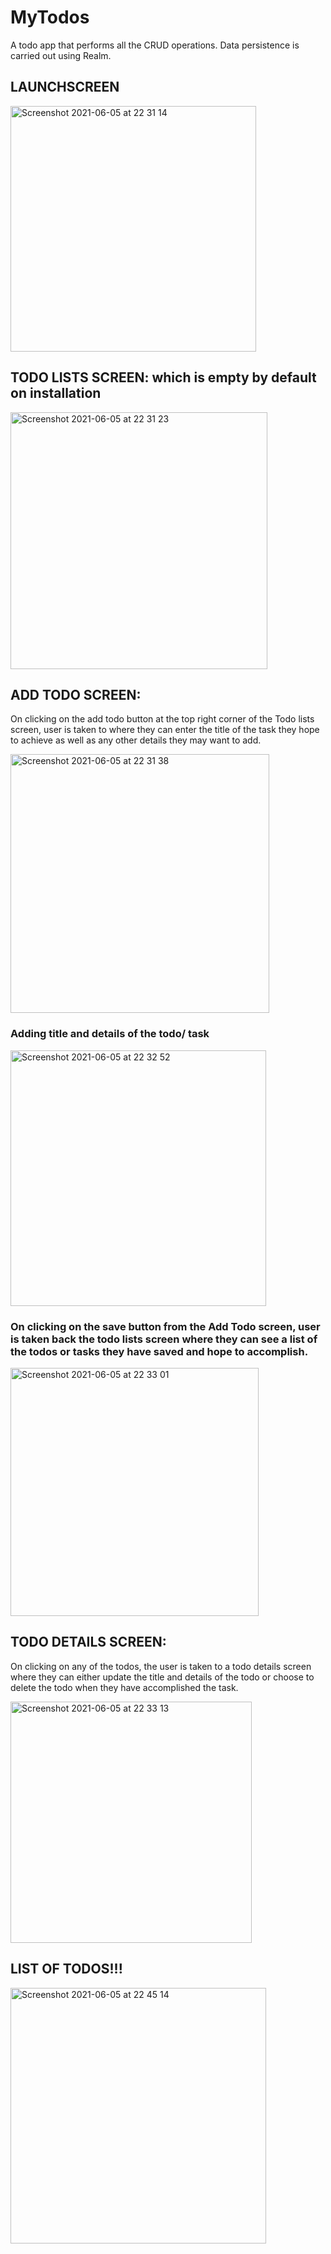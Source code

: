 # MyTodos
A todo app that performs all the CRUD operations. Data persistence is carried out using Realm.


## LAUNCHSCREEN 
<img width="393" alt="Screenshot 2021-06-05 at 22 31 14" src="https://user-images.githubusercontent.com/69020285/120906030-18c14480-c64e-11eb-8591-44f8668a9bad.png">


## TODO LISTS SCREEN: which is empty by default on installation
<img width="411" alt="Screenshot 2021-06-05 at 22 31 23" src="https://user-images.githubusercontent.com/69020285/120906033-1bbc3500-c64e-11eb-9858-6d3a87697d0b.png">

## ADD TODO SCREEN:
On clicking on the add todo button at the top right corner of the Todo lists screen, user is taken to where they can enter the title of the task they hope to achieve as well as any other details they may want to add.

<img width="414" alt="Screenshot 2021-06-05 at 22 31 38" src="https://user-images.githubusercontent.com/69020285/120906037-1f4fbc00-c64e-11eb-9bfe-1c7095e3ae3b.png">

### Adding title and details of the todo/ task
<img width="409" alt="Screenshot 2021-06-05 at 22 32 52" src="https://user-images.githubusercontent.com/69020285/120906038-21b21600-c64e-11eb-9777-aad4432634fa.png">

### On clicking on the save button from the Add Todo screen, user is taken back the todo lists screen where they can see a list of the todos or tasks they have saved and hope to accomplish.
<img width="397" alt="Screenshot 2021-06-05 at 22 33 01" src="https://user-images.githubusercontent.com/69020285/120906039-24147000-c64e-11eb-9686-3bdb4f81723c.png">


## TODO DETAILS SCREEN:
On clicking on any of the todos, the user is taken to a todo details screen where they can either update the title and details of the todo or choose to delete the todo when they have accomplished the task.

<img width="386" alt="Screenshot 2021-06-05 at 22 33 13" src="https://user-images.githubusercontent.com/69020285/120906042-270f6080-c64e-11eb-8355-970805c5e12c.png">


## LIST OF TODOS!!!
<img width="409" alt="Screenshot 2021-06-05 at 22 45 14" src="https://user-images.githubusercontent.com/69020285/120906261-c3863280-c64f-11eb-8eab-faef2a051378.png">


